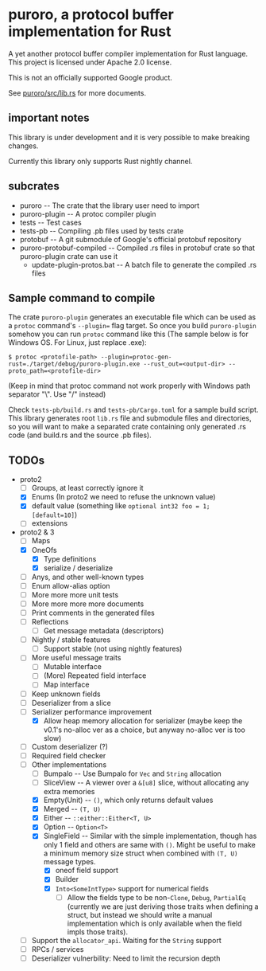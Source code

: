 # puroro, a protocol buffer implementation for Rust

A yet another protocol buffer compiler implementation for Rust language.
This project is licensed under Apache 2.0 license.

This is not an officially supported Google product.

See [puroro/src/lib.rs](https://docs.rs/puroro/0.1.0/puroro/) for more documents.

## important notes

This library is under development and it is very possible to make breaking changes.

Currently this library only supports Rust nightly channel.

## subcrates
- puroro -- The crate that the library user need to import
- puroro-plugin -- A protoc compiler plugin
- tests -- Test cases
- tests-pb -- Compiling .pb files used by tests crate
- protobuf -- A git submodule of Google's official protobuf repository
- puroro-protobuf-compiled -- Compiled .rs files in protobuf crate so that puroro-plugin crate can use it
    - update-plugin-protos.bat -- A batch file to generate the compiled .rs files

## Sample command to compile
The crate `puroro-plugin` generates an executable file which can be used as
a `protoc` command's `--plugin=` flag target.
So once you build `puroro-plugin` somehow you can run `protoc` command like this
(The sample below is for Windows OS. For Linux, just replace .exe):

```
$ protoc <protofile-path> --plugin=protoc-gen-rust=./target/debug/puroro-plugin.exe --rust_out=<output-dir> --proto_path=<protofile-dir>
```

(Keep in mind that protoc command not work properly with Windows path separator "\\". Use "/" instead)

Check `tests-pb/build.rs` and `tests-pb/Cargo.toml` for a sample build script.
This library generates root `lib.rs` file and submodule files and directories, so you will
want to make a separated crate containing only generated .rs code (and build.rs and the source .pb files).

## TODOs
- proto2
    - [ ] Groups, at least correctly ignore it
    - [x] Enums (In proto2 we need to refuse the unknown value)
    - [x] default value (something like `optional int32 foo = 1; [default=10]`)
    - [ ] extensions
- proto2 & 3
    - [ ] Maps
    - [x] OneOfs
        - [x] Type definitions
        - [x] serialize / deserialize
    - [ ] Anys, and other well-known types
    - [ ] Enum allow-alias option
    - [ ] More more more unit tests
    - [ ] More more more more documents
    - [ ] Print comments in the generated files
    - [ ] Reflections
        - [ ] Get message metadata (descriptors)
    - [ ] Nightly / stable features
        - [ ] Support stable (not using nightly features)
    - [ ] More useful message traits
        - [ ] Mutable interface
        - [ ] (More) Repeated field interface
        - [ ] Map interface
    - [ ] Keep unknown fields
    - [ ] Deserializer from a slice
    - [ ] Serializer performance improvement
        - [x] Allow heap memory allocation for serializer (maybe keep the v0.1's no-alloc ver as a choice, but anyway no-alloc ver is too slow)
    - [ ] Custom deserializer (?)
    - [ ] Required field checker
    - [ ] Other implementations
        - [ ] Bumpalo -- Use Bumpalo for `Vec` and `String` allocation
        - [ ] SliceView -- A viewer over a `&[u8]` slice, without allocating any extra memories
        - [x] Empty(Unit) -- `()`, which only returns default values
        - [x] Merged -- `(T, U)`
        - [x] Either -- `::either::Either<T, U>`
        - [x] Option -- `Option<T>`
        - [x] SingleField -- Similar with the simple implementation, though has only 1 field and others are same with `()`. Might be useful to make a minimum memory size struct when combined with `(T, U)` message types.
            - [x] oneof field support
            - [x] Builder
            - [x] `Into<SomeIntType>` support for numerical fields
                - [ ] Allow the fields type to be non-`Clone`, `Debug`, `PartialEq` (currently we are just deriving those traits when defining a struct, but instead we should write a manual implementation which is only available when the field impls those traits).
    - [ ] Support the `allocator_api`. Waiting for the `String` support
    - [ ] RPCs / services
    - [ ] Deserializer vulnerbility: Need to limit the recursion depth
